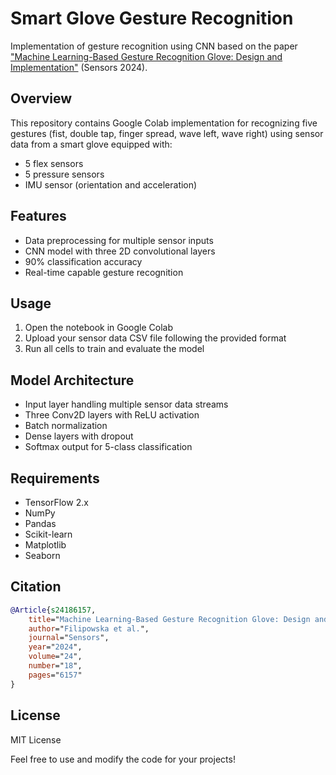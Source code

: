 # Smart Glove Gesture Recognition

Implementation of gesture recognition using CNN based on the paper ["Machine Learning-Based Gesture Recognition Glove: Design and Implementation"](https://doi.org/10.3390/s24186157) (Sensors 2024).

## Overview
This repository contains Google Colab implementation for recognizing five gestures (fist, double tap, finger spread, wave left, wave right) using sensor data from a smart glove equipped with:
- 5 flex sensors
- 5 pressure sensors
- IMU sensor (orientation and acceleration)

## Features
- Data preprocessing for multiple sensor inputs
- CNN model with three 2D convolutional layers
- 90% classification accuracy
- Real-time capable gesture recognition

## Usage
1. Open the notebook in Google Colab
2. Upload your sensor data CSV file following the provided format
3. Run all cells to train and evaluate the model

## Model Architecture
- Input layer handling multiple sensor data streams
- Three Conv2D layers with ReLU activation
- Batch normalization
- Dense layers with dropout
- Softmax output for 5-class classification

## Requirements
- TensorFlow 2.x
- NumPy
- Pandas
- Scikit-learn
- Matplotlib
- Seaborn

## Citation
```bibtex
@Article{s24186157,  
    title="Machine Learning-Based Gesture Recognition Glove: Design and Implementation",
    author="Filipowska et al.",
    journal="Sensors",
    year="2024",
    volume="24",
    number="18",
    pages="6157"
}
```

## License
MIT License

Feel free to use and modify the code for your projects!
